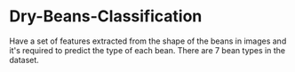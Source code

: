 # Dry-Beans-Classification
Have a set of features extracted from the shape of the beans in images and it's required to predict the type of each bean. There are 7 bean types in the dataset.

